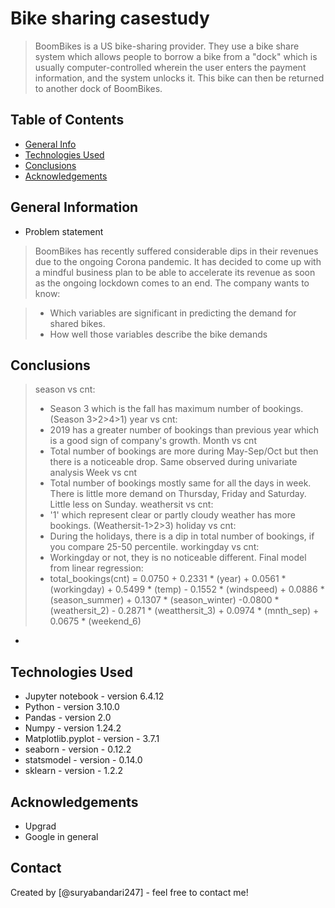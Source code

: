# Bike sharing casestudy
> BoomBikes is a US bike-sharing provider. They use a bike share system which allows people to borrow a bike from a "dock" which is usually computer-controlled wherein the user enters the payment information, and the system unlocks it. This bike can then be returned to another dock of BoomBikes.


## Table of Contents
* [General Info](#general-information)
* [Technologies Used](#technologies-used)
* [Conclusions](#conclusions)
* [Acknowledgements](#acknowledgements)

<!-- You can include any other section that is pertinent to your problem -->

## General Information
- Problem statement
> BoomBikes has recently suffered considerable dips in their revenues due to the ongoing Corona pandemic. It has decided to come up with a mindful business plan to be able to accelerate its revenue as soon as the ongoing lockdown comes to an end.
> The company wants to know:

> - Which variables are significant in predicting the demand for shared bikes.
> - How well those variables describe the bike demands


<!-- You don't have to answer all the questions - just the ones relevant to your project. -->

## Conclusions
> season vs cnt:
> -	Season 3 which is the fall has maximum number of bookings. (Season 3>2>4>1)
> year vs cnt:
> -	2019 has a greater number of bookings than previous year which is a good sign of company's growth.
> Month vs cnt
> -	Total number of bookings are more during May-Sep/Oct but then there is a noticeable drop. Same observed during univariate analysis
> Week vs cnt
> -	Total number of bookings mostly same for all the days in week. There is little more demand on Thursday, Friday and Saturday. Little less on Sunday.
> weathersit vs cnt:
> -	'1' which represent clear or partly cloudy weather has more bookings. (Weathersit-1>2>3)
> holiday vs cnt:
> -	During the holidays, there is a dip in total number of bookings, if you compare 25-50 percentile.
> workingday vs cnt:
> -	 Workingday or not, they is no noticeable different.
> Final model from linear regression:
> - total_bookings(cnt) = 0.0750 + 0.2331 * (year) + 0.0561 * (workingday) + 0.5499 * (temp) - 0.1552 * (windspeed) + 0.0886 * (season_summer) + 0.1307 * (season_winter) -0.0800 * (weathersit_2) - 0.2871 * (weatthersit_3) + 0.0974 * (mnth_sep) + 0.0675 * (weekend_6)
-



## Technologies Used
- Jupyter notebook - version 6.4.12
- Python - version 3.10.0
- Pandas - version 2.0
- Numpy - version 1.24.2
- Matplotlib.pyplot - version - 3.7.1
- seaborn - version - 0.12.2
- statsmodel - version - 0.14.0
- sklearn - version - 1.2.2

## Acknowledgements
- Upgrad
- Google in general


## Contact
Created by [@suryabandari247] - feel free to contact me!

